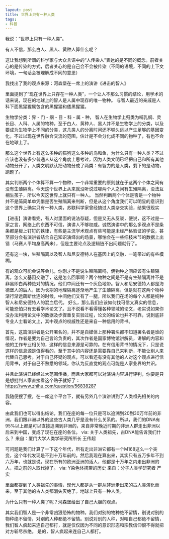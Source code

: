 ```yaml
---
layout: post
title: 世界上只有一种人类
tags:
- 科普
---
```


我说：“世界上只有一种人类”。

有人不信，那么白人、黑人、黄种人算什么呢？

这让我想到所谓的科学家与大众言语中的“人传染人”表达的是不同的概念。前者关心的是传染的方式，后者关心的是自己会不会被传染（不同的语境，不同的上下文环境，一句话会被理解成不同的意思）

我找出了我的观点来源：河森堡在一席上的演讲《进击的智人》

里面提到了“现在世界上只存在一种人类”，一个让人不那么习惯的结论，用学术的话来说，现在的地球上的智人是人属中现存的唯一物种。 与智人最近的亲戚是人科下面黑猩猩属包含的黑猩猩和倭黑猩猩。

生物学分类：界 - 门 - 纲 - 目 - 科 - 属 - 种， 智人在生物学上归类为哺乳纲、灵长目、人科、人属的物种，至于白人、黄种人、黑人并不是生物学上的分类，以及要成为生物学上不同的分类，这几类人的分离时间还不够久远以产生足够的基因变化，不过以现在世界融合交流的范围，估计是不会分化成不同的物种了，有也不会在地球上了。

那么这个世界上有这么多种的猫狗这么多种的鸟和鱼，为什么只有一种人类？不过应该也没有多少普通人从这个角度上思考过，因为人类文明已经把自己和所有其他动物分开了，人类文明默认把动物分成了两类：有智力的是人类，剩下的是动物，跑题了。

 其实判断两个个体算不算一个物种，一个非常重要的原则就在于这两个个体之间有没有生殖隔离。今天这个世界上从来就没听说过哪两个人之间有生殖隔离，没法互相生孩子，所以今天这世界上就只有一种人。 
当然判断两个个体是否是一个物种并不是简简单单凭借是否生殖隔离来判断，但是从这个角度我们可以明显的意识到这个世界上确实只有一种人类，苏联科学家曾经搞过人类杂交实验，结果很现实

【进击】演讲看完，有人对里面的说法存疑，但是又无从反驳，便说，这不过是一家之言，网络上的东西不可信，演讲人不够权威。诚然演讲中的那么多观点不是条条都是板上钉钉的铁律，有些是主流学术观点有些可能是未经严格验证的学说，甚至部分会有演讲者结合自己知识演绎出的场景，哪怕会在一些细枝末节的数据上出错（马赛人平均身高两米），但是主要论点及逻辑链不出问题就行了。

还有这一块，生殖隔离以及智人和尼安德特人在基因上的交融，一笔带过的有些模糊。

 有的观众可能会说等会儿，你刚才不是说生殖隔离吗，俩物种之间应该有生殖隔离，怎么又基因交融了，这是怎么回事啊？两个物种之间是不是有生殖隔离并不是非黑即白两种绝对的情况，他们中间还有一个灰色地带。智人和尼安德特人都是海德堡人的后人，因为长期的地理隔离逐渐地产生了生殖隔离，但是就在这两个物种渐行渐远藕断丝连的时候，中间他们又有了一腿，所以我们在场的每个人都是纯种智人和尼安德特人的混血后代。 
好么，那么我们应该如何找可信又真实的信息，可能恐怕只有去看学术论文了。且不说看不看得懂各种领域的论文，老实说如果你没办法利用论文中的数据及步骤重复实验过程，论文的结论也并不可靠，说到底非专业人士看论文上，其中观点的权威性还是来自一种信用的背书。

首先，这篇演讲者是公开署名的，并不是自媒体上那种署名都不知道署名者是谁的情况，作者是要为自己言论负责的，其次作者是国家博物馆讲解员，讲解的内容和他的工作专业相关的，这样的信息来源是可靠的。在有信用背书的情况下，只是说这样的信息源是值得看的，至于其中的内容还是需要靠自己来判断，不能让别人来代替自己思考。对于自己怀疑的观点，可以看还有没有其他的人对这个观点进行信用背书，对于自己不熟悉的领域，你认为反直觉的观点可能是人家业界的共识。

并且此演讲已经经过大范围传播，而且大家都可以对演讲内容进行评判，你要是只是想批判人家直接看这个贴子就好了：https://www.zhihu.com/question/56838287

我随便搜了搜，在一席这个平台下，就有另外几个演讲讲到了人类祖先相关的内容。

 由此我们也可以得出结论，我们在座的每一位只是可以追溯到20到30万年前的非洲，我们跟非洲以外的这些古人类几乎是没有什么关系的。所以，我们的DNA有95%以上都是可以直接追溯到非洲的，来自非常晚近时期的非洲人群走出非洲以后来到中国，变成了现在在座的各位。 
via:  关于人类祖先，古DNA能告诉我们什么？ 来自：厦门大学人类学研究所所长  王传超 

 可问题是我们计算了一下这个年代，所有走出非洲它都有一个M168这么一个突变，这个年代发现是不到十万年前的。然后我现在算出来，其实只有五万多年不到六万年，也就是说，现在所有的欧洲亚洲的活人，他都是十万年之内走出非洲的人，把之前的人取代掉了。 
via:  Y染色体携带的历史 来自：分子人类学研究者  严实  

里面都提到了人类祖先的事情，现代人都是从一群从非洲走出来的古人类演化而来，至于其他的古人类都消失灭绝了。地球上只有一种人类。

为什么只有一种人类了呢？河森堡给出了自己大胆的观点。

其实我们智人是一个非常凶狠恐怖的物种。我们对别的物种绝不留情，别说对别的物种绝不留情，对别的人种都绝不留情。别说对别的人种，对咱自己都绝不留情，我们智人疯起来连自己都打，就是仅仅因为不同的意识形态和宗教信仰恨不得就把对方斩尽杀绝。
是的，智人疯起来连自己人都打。